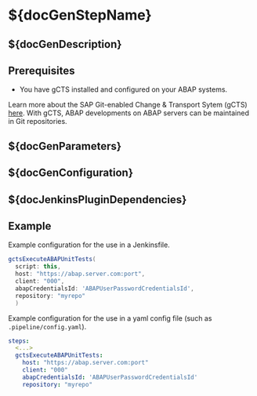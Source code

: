 # ${docGenStepName}

## ${docGenDescription}

## Prerequisites

* You have gCTS installed and configured on your ABAP systems.

Learn more about the SAP Git-enabled Change & Transport Sytem (gCTS) [here](https://help.sap.com/viewer/4a368c163b08418890a406d413933ba7/201909.001/en-US/f319b168e87e42149e25e13c08d002b9.html). With gCTS, ABAP developments on ABAP servers can be maintained in Git repositories.

## ${docGenParameters}

## ${docGenConfiguration}

## ${docJenkinsPluginDependencies}

## Example

Example configuration for the use in a Jenkinsfile.

```groovy
gctsExecuteABAPUnitTests(
  script: this,
  host: "https://abap.server.com:port",
  client: "000",
  abapCredentialsId: 'ABAPUserPasswordCredentialsId',
  repository: "myrepo"
  )
```

Example configuration for the use in a yaml config file (such as `.pipeline/config.yaml`).

```yaml
steps:
  <...>
  gctsExecuteABAPUnitTests:
    host: "https://abap.server.com:port"
    client: "000"
    abapCredentialsId: 'ABAPUserPasswordCredentialsId'
    repository: "myrepo"
```
